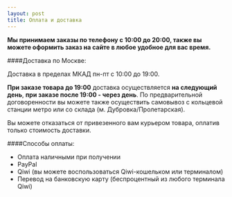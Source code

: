 ```yaml
---
layout: post
title: Оплата и доставка
--- 
```


**Мы принимаем заказы по телефону с 10:00 до 20:00, также вы можете оформить заказ на сайте в любое удобное для вас время.**

####Доставка по Москве:

Доставка в пределах МКАД пн-пт с 10:00 до 19:00.

**При заказе товара до 19:00** доставка осуществляется **на следующий день**, **при заказе после 19:00 - через день**.
По предварительной договоренности вы можете также осуществить самовывоз с кольцевой станции метро или со склада 
(м. Дубровка/Пролетарская).

Вы можете отказаться от привезенного вам курьером товара, оплатив только стоимость доставки.

####Способы оплаты:

* Оплата наличными при получении
* PayPal
* Qiwi (вы можете воспользоваться Qiwi-кошельком или терминалом)
* Перевод на банковскую карту (беспроцентный из любого терминала Qiwi)


